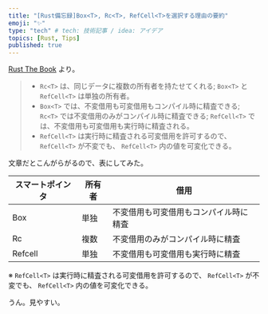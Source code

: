 ```yaml
---
title: "[Rust備忘録]Box<T>, Rc<T>, RefCell<T>を選択する理由の要約"
emoji: "✨"
type: "tech" # tech: 技術記事 / idea: アイデア
topics: [Rust, Tips]
published: true
---
```

[Rust The Book](https://doc.rust-jp.rs/book-ja/ch15-05-interior-mutability.html) より。

> - `Rc<T>` は、同じデータに複数の所有者を持たせてくれる; `Box<T>` と `RefCell<T>` は単独の所有者。
> - `Box<T>` では、不変借用も可変借用もコンパイル時に精査できる; `Rc<T>` では不変借用のみがコンパイル時に精査できる; `RefCell<T>` では、不変借用も可変借用も実行時に精査される。
> - `RefCell<T>` は実行時に精査される可変借用を許可するので、 `RefCell<T>` が不変でも、 `RefCell<T>` 内の値を可変化できる。

文章だとこんがらがるので、表にしてみた。

| スマートポインタ | 所有者 | 借用 |
|------------------|--------|------|
| Box<T>           | 単独   | 不変借用も可変借用もコンパイル時に精査 |
| Rc<T>            | 複数   | 不変借用のみがコンパイル時に精査       |
| Refcell<T>       | 単独   | 不変借用も可変借用も実行時に精査       |

※ `RefCell<T>` は実行時に精査される可変借用を許可するので、 `RefCell<T>` が不変でも、 `RefCell<T>` 内の値を可変化できる。

うん。見やすい。

